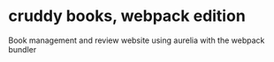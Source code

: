 # cruddy books, webpack edition
Book management and review website using aurelia with the webpack bundler
